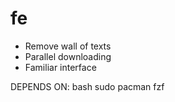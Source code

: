 # fe

- Remove wall of texts
- Parallel downloading
- Familiar interface

DEPENDS ON:
bash
sudo
pacman
fzf
